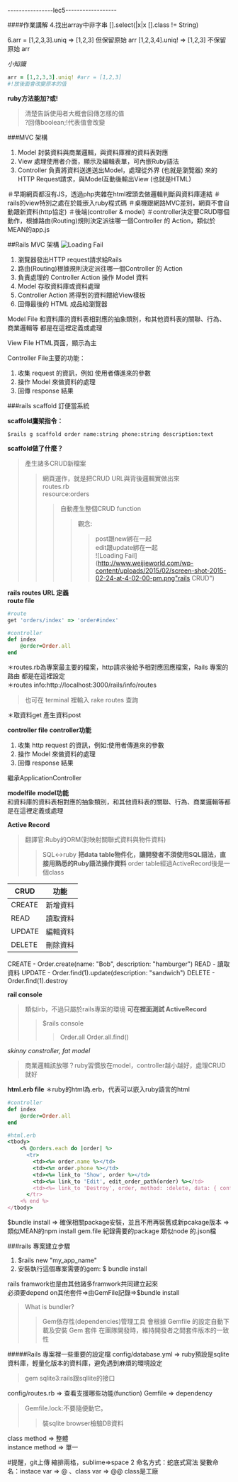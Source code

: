 ----------------lec5------------------

####作業講解
4.找出array中非字串
[].select(|x|x [].class != String)

6.arr = [1,2,3,3].uniq
=> [1,2,3] 但保留原始 arr
[1,2,3,4].uniq!
=> [1,2,3] 不保留原始 arr

*小知識*
```ruby
arr = [1,2,3,3].uniq! #arr = [1,2,3]
#!放後面會改變原本的值  
```

**ruby方法能加?或!**  
>清楚告訴使用者大概會回傳怎樣的值  
>?回傳boolean;!代表值會改變


###MVC 架構
1. Model 封裝資料與商業邏輯，與資料庫裡的資料表對應
2. View 處理使用者介面，顯示及編輯表單，可內嵌Ruby語法
3. Controller 負責將資料送進送出Model，處理從外界 (也就是瀏覽器) 來的HTTP Request請求，與Model互動後輸出View (也就是HTML)

＃早期網頁都沒有JS，透過php夾雜在html裡頭去做邏輯判斷與資料庫連結
＃rails的view特別之處在於能嵌入ruby程式碼
＃桌機跟網路MVC差別，網頁不會自動跟新資料(http協定)
＃後端(controller & model)
＃controller決定要CRUD哪個動作，根據路由(Routing)規則決定派往哪一個Controller
 的 Action，類似於MEAN的app.js  

##Rails MVC 架構
![Loading Fail](https://ihower.tw/rails/images/basic-mvc-diagram.png "rails mvc")  
1. 瀏覽器發出HTTP request請求給Rails  
2. 路由(Routing)根據規則決定派往哪一個Controller 的 Action  
3. 負責處理的 Controller Action 操作 Model 資料
4. Model 存取資料庫或資料處理  
5. Controller Action 將得到的資料餵給View樣板  
6. 回傳最後的 HTML 成品給瀏覽器


Model File
和資料庫的資料表相對應的抽象類別，和其他資料表的關聯、行為、商業邏輯等
都是在這裡定義或處理

View File
HTML頁面，顯示為主

Controller File主要的功能：
1. 收集 request 的資訊，例如 使用者傳進來的參數
2. 操作 Model 來做資料的處理
3. 回傳 response 結果


###rails scaffold 訂便當系統

**scaffold鷹架指令：**
```terminal
$rails g scaffold order name:string phone:string description:text
```

**scaffold做了什麼？**  
>產生諸多CRUD新檔案
>>網頁運作，就是把CRUD URL與背後邏輯實做出來   
>routes.rb  
>>resource:orders  
>>>自動產生整個CRUD function  
>>>>觀念:
>>>>>post跟new綁在一起  
>>>>>edit跟update綁在一起     
![Loading Fail](http://www.weijieworld.com/wp-content/uploads/2015/02/screen-shot-2015-02-24-at-4-02-00-pm.png"rails CRUD")

**rails routes URL 定義**  
**route file**
```ruby
#route
get 'orders/index' => 'order#index'

#controller
def index
    @order=Order.all
end
```
＊routes.rb為專案最主要的檔案，http請求後給予相對應回應檔案，Rails 專案的路由
都是在這裡設定  
＊routes info:http://localhost:3000/rails/info/routes  
>也可在 terminal 裡輸入 rake routes 查詢

＊取資料get 產生資料post

**controller file**
**controller功能**
1. 收集 http request 的資訊，例如:使用者傳進來的參數  
2. 操作 Model 來做資料的處理  
3. 回傳 response 結果  

繼承ApplicationController
 
**modelfile**
**model功能**  
和資料庫的資料表相對應的抽象類別，和其他資料表的關聯、行為、商業邏輯等都是在這裡定義或處理

**Active Record**
>翻譯官:Ruby的ORM(對映射關聯式資料與物件資料)
>>SQL<->ruby
**把data table物件化，讓開發者不須使用SQL語法，直接用熟悉的Ruby語法操作資料**
>order table經過ActiveRecord後是一個class

| CRUD      |          功能           |
|-----------|:----------------------:|
| CREATE    |         新增資料         |
| READ      |         讀取資料         |
| UPDATE    |         編輯資料         |
| DELETE    |         刪除資料         |

CREATE  -  Order.create(name: "Bob", description: "hamburger")
READ    -  讀取資料
UPDATE  - Order.find(1).update(description: "sandwich")
DELETE  - Order.find(1).destroy

**rail console**
>類似irb，不過只屬於rails專案的環境
>**可在裡面測試 ActiveRecord**
>>$rails console
>>>Order.all
>>>Order.all.find()

*skinny constroller, fat model*
>商業邏輯該放哪？ruby習慣放在model，controller越小越好，處理CRUD就好

**html.erb file**
＊ruby的html為.erb，代表可以嵌入ruby語言的html
```ruby
#controller
def index
    @order=Order.all
end

#html.erb
<tbody>
    <% @orders.each do |order| %>
      <tr>
        <td><%= order.name %></td>
        <td><%= order.phone %></td>
        <td><%= link_to 'Show', order %></td>
        <td><%= link_to 'Edit', edit_order_path(order) %></td>
        <td><%= link_to 'Destroy', order, method: :delete, data: { confirm: 'Are you sure?' } %></td>
      </tr>
    <% end %>
</tbody>
```

$bundle install 
=> 確保相關package安裝，並且不用再裝舊或新pcakage版本
=> 類似MEAN的npm install
gem.file 紀錄需要的package 類似node 的.json檔

###rails 專案建立步驟
1. $rails new "my_app_name"  
2. 安裝執行這個專案需要的gem: $ bundle install  
  
rails framwork也是由其他諸多framwork共同建立起來  
必須要depend on其他套件=>由GemFile記錄=>$bundle install  
>What is bundler?  
>>Gem依存性(dependencies)管理工具
會根據 Gemfile 的設定自動下載及安裝 Gem 套件
在團隊開發時，維持開發者之間套件版本的一致性

#####Rails 專案裡一些重要的設定檔
config/database.yml => ruby預設是sqlite資料庫，輕量化版本的資料庫，避免遇到麻煩的環境設定
>gem sqlite3:rails跟sqllite的接口

config/routes.rb => 查看支援哪些功能(function)
Gemfile => dependency  
>Gemfile.lock:不要隨便動它。
>>裝sqlite browser檢驗DB資料

class method => 整體   
instance method => 單一

#提醒，git上傳
縮排兩格，sublime=>space 2
命名方式：蛇底式寫法
變數命名：instace var => @ 、class var => @@
class是工廠








